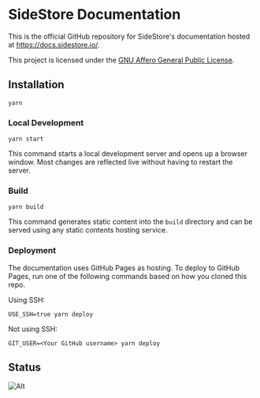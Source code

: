 # SideStore Documentation

This is the official GitHub repository for SideStore's documentation hosted at <https://docs.sidestore.io/>.

This project is licensed under the [GNU Affero General Public License](LICENSE).

## Installation

```shell
yarn
```

### Local Development

```shell
yarn start
```

This command starts a local development server and opens up a browser window. Most changes are reflected live without having to restart the server.

### Build

```shell
yarn build
```

This command generates static content into the `build` directory and can be served using any static contents hosting service.

### Deployment

The documentation uses GitHub Pages as hosting. To deploy to GitHub Pages, run one of the following commands based on how you cloned this repo.

Using SSH:

```shell
USE_SSH=true yarn deploy
```

Not using SSH:

```shell
GIT_USER=<Your GitHub username> yarn deploy
```

## Status

![Alt](https://repobeats.axiom.co/api/embed/7fd3c052892e88d60945586ce1a82feeb709bd8a.svg "Repobeats analytics image")
